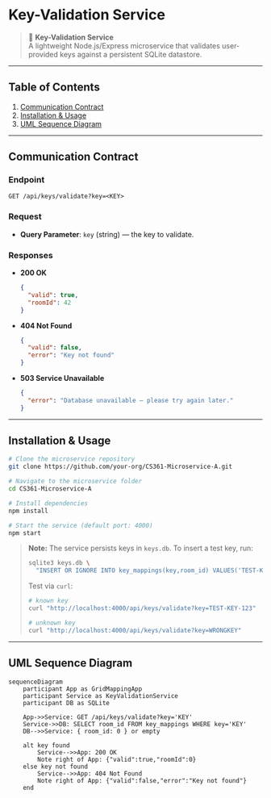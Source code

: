# Key-Validation Service

> 🔑 **Key-Validation Service**  
> A lightweight Node.js/Express microservice that validates user-provided keys against a persistent SQLite datastore.

---

## Table of Contents

1. [Communication Contract](#communication-contract)
2. [Installation & Usage](#installation--usage)
3. [UML Sequence Diagram](#uml-sequence-diagram)
---

## Communication Contract

### Endpoint

```http
GET /api/keys/validate?key=<KEY>
```

### Request

* **Query Parameter**: `key` (string) — the key to validate.

### Responses

* **200 OK**

  ```json
  {
    "valid": true,
    "roomId": 42
  }
  ```
* **404 Not Found**

  ```json
  {
    "valid": false,
    "error": "Key not found"
  }
  ```
* **503 Service Unavailable**

  ```json
  {
    "error": "Database unavailable — please try again later."
  }
  ```

---

## Installation & Usage

```bash
# Clone the microservice repository
git clone https://github.com/your-org/CS361-Microservice-A.git

# Navigate to the microservice folder
cd CS361-Microservice-A

# Install dependencies
npm install

# Start the service (default port: 4000)
npm start
```

> **Note:** The service persists keys in `keys.db`. To insert a test key, run:
>
> ```bash
> sqlite3 keys.db \
>   "INSERT OR IGNORE INTO key_mappings(key,room_id) VALUES('TEST-KEY-123', 99);"
> ```
>
> Test via `curl`:
> ```bash
> # known key
> curl "http://localhost:4000/api/keys/validate?key=TEST-KEY-123"
> ```
>
> ```bash 
> # unknown key
> curl "http://localhost:4000/api/keys/validate?key=WRONGKEY"
> ```

---

## UML Sequence Diagram

```mermaid
sequenceDiagram
    participant App as GridMappingApp
    participant Service as KeyValidationService
    participant DB as SQLite

    App->>Service: GET /api/keys/validate?key='KEY'
    Service->>DB: SELECT room_id FROM key_mappings WHERE key='KEY'
    DB-->>Service: { room_id: 0 } or empty

    alt key found
        Service-->>App: 200 OK  
        Note right of App: {"valid":true,"roomId":0}
    else key not found
        Service-->>App: 404 Not Found  
        Note right of App: {"valid":false,"error":"Key not found"}
    end
```
